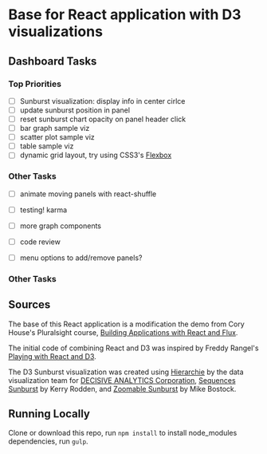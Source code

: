Base for React application with D3 visualizations 
======

## Dashboard Tasks
### Top Priorities 
- [ ] Sunburst visualization: display info in center cirlce
- [ ] update sunburst position in panel
- [ ] reset sunburst chart opacity on panel header click
- [ ] bar graph sample viz
- [ ] scatter plot sample viz
- [ ] table sample viz
- [ ] dynamic grid layout, try using CSS3's [Flexbox](https://developer.mozilla.org/en-US/docs/Web/CSS/CSS_Flexible_Box_Layout/Using_CSS_flexible_boxes)

### Other Tasks
- [ ] animate moving panels with react-shuffle
- [ ] testing! karma
- [ ] more graph components
- [ ] code review
- [ ] menu options to add/remove panels?


### Other Tasks

## Sources 
The base of this React application is a modification the demo from Cory House's Pluralsight course, [Building Applications with React and Flux](https://www.pluralsight.com/courses/react-flux-building-applications). 

The initial code of combining React and D3 was inspired by Freddy Rangel's [Playing with React and D3](https://github.com/freddyrangel/playing-with-react-and-d3).

The D3 Sunburst visualization was created using [Hierarchie](https://github.com/mlvl/Hierarchie) by the data visualization team for [DECISIVE ANALYTICS Corporation](http://www.dac.us), [Sequences Sunburst](http://bl.ocks.org/kerryrodden/7090426) by Kerry Rodden, and [Zoomable Sunburst](http://bl.ocks.org/mbostock/4348373) by Mike Bostock.

## Running Locally 
Clone or download this repo, run `npm install` to install node_modules dependencies, run `gulp`. 

